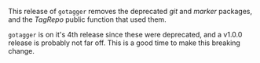 This release of `gotagger` removes the deprecated *git* and *marker* packages,
and the *TagRepo* public function that used them.

`gotagger` is on it's 4th release
since these were deprecated,
and a v1.0.0 release is probably not far off.
This is a good time to make this breaking change.
